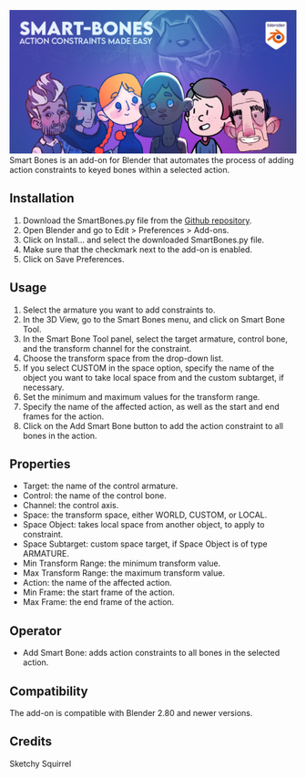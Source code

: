 ![Smart-Bones for Blender, subtitle: Action Constraints Made Easy](assets/smart-bones-banner.png)
Smart Bones is an add-on for Blender that automates the process of adding action constraints to keyed bones within a selected action.

## Installation
1. Download the SmartBones.py file from the [Github repository](https://github.com/sketchy-squirrel/smart-bones).
2. Open Blender and go to Edit > Preferences > Add-ons.
3. Click on Install... and select the downloaded SmartBones.py file.
4. Make sure that the checkmark next to the add-on is enabled.
5. Click on Save Preferences.

## Usage
1. Select the armature you want to add constraints to.
2. In the 3D View, go to the Smart Bones menu, and click on Smart Bone Tool.
3. In the Smart Bone Tool panel, select the target armature, control bone, and the transform channel for the constraint.
4. Choose the transform space from the drop-down list.
5. If you select CUSTOM in the space option, specify the name of the object you want to take local space from and the custom subtarget, if necessary.
6. Set the minimum and maximum values for the transform range.
7. Specify the name of the affected action, as well as the start and end frames for the action.
8. Click on the Add Smart Bone button to add the action constraint to all bones in the action.

## Properties
* Target: the name of the control armature.
* Control: the name of the control bone.
* Channel: the control axis.
* Space: the transform space, either WORLD, CUSTOM, or LOCAL.
* Space Object: takes local space from another object, to apply to constraint.
* Space Subtarget: custom space target, if Space Object is of type ARMATURE.
* Min Transform Range: the minimum transform value.
* Max Transform Range: the maximum transform value.
* Action: the name of the affected action.
* Min Frame: the start frame of the action.
* Max Frame: the end frame of the action.

## Operator
* Add Smart Bone: adds action constraints to all bones in the selected action.

## Compatibility
The add-on is compatible with Blender 2.80 and newer versions.

## Credits
Sketchy Squirrel
